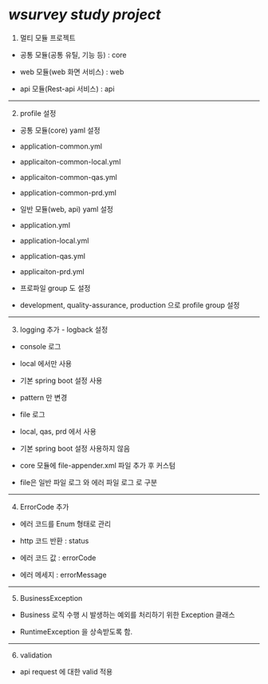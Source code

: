 # _wsurvey study project_


1. 멀티 모듈 프로젝트
- 공통 모듈(공통 유틸, 기능 등) : core


- web 모듈(web 화면 서비스) : web


- api 모듈(Rest-api 서비스) : api


***


2. profile 설정
- 공통 모듈(core) yaml 설정


- application-common.yml


- applicaiton-common-local.yml


- applicaiton-common-qas.yml


- application-common-prd.yml


- 일반 모듈(web, api) yaml 설정
  

- application.yml


- application-local.yml


- application-qas.yml


- applicaiton-prd.yml


- 프로파일 group 도 설정


- development, quality-assurance, production 으로 profile group 설정


***


3. logging 추가 - logback 설정


- console 로그


- local 에서만 사용


- 기본 spring boot 설정 사용


- pattern 만 변경


- file 로그


- local, qas, prd 에서 사용


- 기본 spring boot 설정 사용하지 않음


- core 모듈에 file-appender.xml 파일 추가 후 커스텀


- file은 일반 파일 로그 와 에러 파일 로그 로 구분


***


4. ErrorCode 추가

   
- 에러 코드를 Enum 형태로 관리


- http 코드 반환 : status


- 에러 코드 값 : errorCode


- 에러 메세지 : errorMessage


***


5. BusinessException


- Business 로직 수행 시 발생하는 예외를 처리하기 위한 Exception 클래스


- RuntimeException 을 상속받도록 함.


***

6. validation

- api request 에 대한 valid 적용
